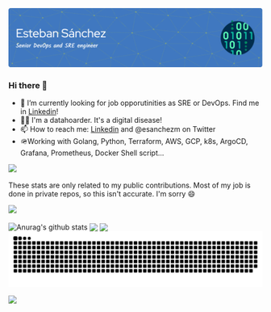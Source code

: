 ![](https://github.com/esanchezm/esanchezm/blob/master/github-header-image.png?raw=true)

### Hi there 👋

- 🔭 I’m currently looking for job opporutinities as SRE or DevOps. Find me in [Linkedin](https://www.linkedin.com/in/estebansanchez/)!
- 🧑‍💻 I'm a datahoarder. It's a digital disease!
- 📫 How to reach me: [Linkedin](https://www.linkedin.com/in/estebansanchez/) and @esanchezm on Twitter
- 🪖Working with Golang, Python, Terraform, AWS, GCP, k8s, ArgoCD, Grafana, Prometheus, Docker Shell script...

![](https://komarev.com/ghpvc/?username=esanchezm)

These stats are only related to my public contributions. Most of my job is done in private repos, so this isn't accurate. I'm sorry :smile:

![](https://github-profile-trophy.vercel.app/?username=esanchezm&theme=tokyonight&column=4&row=2)

<img align="center" src="https://github-readme-stats.vercel.app/api?username=esanchezm&show_icons=true&include_all_commits=true&theme=tokyonight" alt="Anurag's github stats" />

<img align="center" src="https://github-readme-stats.vercel.app/api/top-langs/?username=esanchezm&layout=compact&theme=tokyonight" />

<img align="center" src="https://readme-jokes.vercel.app/api" />

<picture>
  <source media="(prefers-color-scheme: dark)" srcset="https://raw.githubusercontent.com/esanchezm/esanchezm/output/github-contribution-grid-snake-dark.svg">
  <source media="(prefers-color-scheme: light)" srcset="https://raw.githubusercontent.com/esanchezm/esanchezm/output/github-contribution-grid-snake.svg">
  <img alt="github contribution grid snake animation" src="https://raw.githubusercontent.com/esanchezm/esanchezm/output/github-contribution-grid-snake.svg">
</picture>


[![](https://northamerica-northeast1-homelab-ng.cloudfunctions.net/view-counter?label=@esanchezm)](#)
